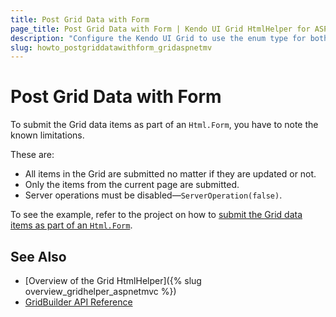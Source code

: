 ```yaml
---
title: Post Grid Data with Form
page_title: Post Grid Data with Form | Kendo UI Grid HtmlHelper for ASP.NET MVC
description: "Configure the Kendo UI Grid to use the enum type for both displaying and editing."
slug: howto_postgriddatawithform_gridaspnetmv
---
```


# Post Grid Data with Form

To submit the Grid data items as part of an `Html.Form`, you have to note the known limitations.

These are:

* All items in the Grid are submitted no matter if they are updated or not.
* Only the items from the current page are submitted.
* Server operations must be disabled&mdash;`ServerOperation(false)`.

To see the example, refer to the project on how to [submit the Grid data items as part of an `Html.Form`](https://github.com/telerik/ui-for-aspnet-mvc-examples/tree/master/grid/post-grid-with-form).

## See Also

* [Overview of the Grid HtmlHelper]({% slug overview_gridhelper_aspnetmvc %})
* [GridBuilder API Reference](http://docs.telerik.com/aspnet-mvc/api/Kendo.Mvc.UI.Fluent/GridBuilder)
